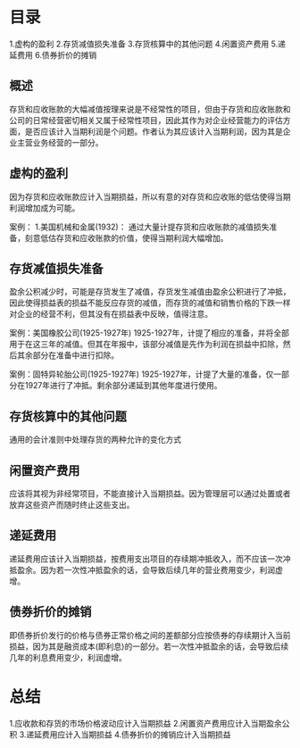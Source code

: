 # 目录
1.虚构的盈利
2.存货减值损失准备
3.存货核算中的其他问题
4.闲置资产费用
5.递延费用
6.债券折价的摊销

## 概述
  存货和应收账款的大幅减值按理来说是不经常性的项目，但由于存货和应收账款和公司的日常经营密切相关又属于经常性项目，因此其作为对企业经营能力的评估方面，是否应该计入当期利润是个问题。作者认为其应该计入当期利润，因为其是企业主营业务经营的一部分。

## 虚构的盈利
  因为存货和应收账款应计入当期损益，所以有意的对存货和应收账的低估使得当期利润增加成为可能。

  案例：
  1.美国机械和金属(1932)：
    通过大量计提存货和应收账款的减值损失准备，刻意低估存货和应收账款的价值，使得当期利润大幅增加。

## 存货减值损失准备
  盈余公积减少时，可能是存货发生了减值，存货发生减值由盈余公积进行了冲抵，因此使得损益表的损益不能反应存货的减值，而存货的减值和销售价格的下跌一样对企业的经营不利，但其没有在损益表中反映，值得注意。

  案例：美国橡胶公司(1925-1927年)
    1925-1927年，计提了相应的准备，并将全部用于在这三年的减值。但其在年报中，该部分减值是先作为利润在损益中扣除，然后其余部分在准备中进行扣除。

  案例：固特异轮胎公司(1925-1927年)
    1925-1927年，计提了大量的准备，仅一部分在1927年进行了冲抵。剩余部分递延到其他年度进行使用。


## 存货核算中的其他问题
通用的会计准则中处理存货的两种允许的变化方式

## 闲置资产费用
应该将其视为非经常项目，不能直接计入当期损益。因为管理层可以通过处置或者放弃这些资产而随时终止这些支出。

## 递延费用
递延费用应该计入当期损益，按费用支出项目的存续期冲抵收入，而不应该一次冲抵盈余。因为若一次性冲抵盈余的话，会导致后续几年的营业费用变少，利润虚增。

## 债券折价的摊销
即债券折价发行的价格与债券正常价格之间的差额部分应按债券的存续期计入当前损益，因为其是融资成本(即利息)的一部分。若一次性冲抵盈余的话，会导致后续几年的利息费用变少，利润虚增。

# 总结
1.应收款和存货的市场价格波动应计入当期损益
2.闲置资产费用应计入当期盈余公积
3.递延费用应计入当期损益
4.债券折价的摊销应计入当期损益

  